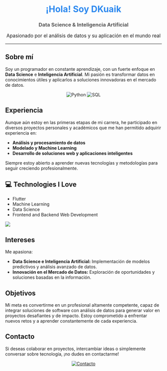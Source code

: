 <div align="center">
  <h1 style="color: #2d89ef;">¡Hola! Soy DKuaik</h1>
  <h3 style="color: #555;">Data Science & Inteligencia Artificial</h3>
  <p style="font-size: 1.1em;">Apasionado por el análisis de datos y su aplicación en el mundo real</p>
  <!-- Puedes incluir una imagen de perfil o logo aquí -->
  <!-- <img src="URL_DE_TU_IMAGEN" alt="DKuaik" width="150px"> -->
</div>

<hr>

## Sobre mí

Soy un programador en constante aprendizaje, con un fuerte enfoque en **Data Science** e **Inteligencia Artificial**. Mi pasión es transformar datos en conocimientos útiles y aplicarlos a soluciones innovadoras en el mercado de datos.

<div align="center">
  <!-- Badges de habilidades y tecnologías -->
  <img src="https://img.shields.io/badge/Python-3776AB?style=for-the-badge&logo=python&logoColor=white" alt="Python">
  <img src="https://img.shields.io/badge/SQL-4479A1?style=for-the-badge&logo=MySQL&logoColor=white" alt="SQL">
</div>

## Experiencia

Aunque aún estoy en las primeras etapas de mi carrera, he participado en diversos proyectos personales y académicos que me han permitido adquirir experiencia en:
- **Análisis y procesamiento de datos**
- **Modelado y Machine Learning**
- **Desarrollo de soluciones web y aplicaciones inteligentes**

Siempre estoy abierto a aprender nuevas tecnologías y metodologías para seguir creciendo profesionalmente.

## :computer: Technologies I Love
* Flutter
* Machine Learning
* Data Science
* Frontend and Backend Web Development

<img src = "https://github-readme-stats.vercel.app/api/top-langs/?username=MarikIshtar007&layout=compact">

## Intereses

Me apasiona:
- **Data Science e Inteligencia Artificial:** Implementación de modelos predictivos y análisis avanzado de datos.
- **Innovación en el Mercado de Datos:** Exploración de oportunidades y soluciones basadas en la información.

## Objetivos

Mi meta es convertirme en un profesional altamente competente, capaz de integrar soluciones de software con análisis de datos para generar valor en proyectos desafiantes y de impacto. Estoy comprometido a enfrentar nuevos retos y a aprender constantemente de cada experiencia.

## Contacto

Si deseas colaborar en proyectos, intercambiar ideas o simplemente conversar sobre tecnología, ¡no dudes en contactarme!

<div align="center">
  <a href="mailto:enrq.rios.f@gmail.com">
    <img src="https://img.shields.io/badge/Contacto-enrq.rios.f@gmail.com-D14836?style=for-the-badge&logo=Gmail&logoColor=white" alt="Contacto">
  </a>
</div>
